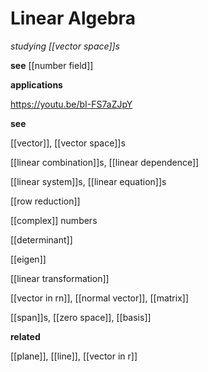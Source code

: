 # Linear Algebra

_studying [[vector space]]s_

**see** [[number field]]

**applications**

<https://youtu.be/bI-FS7aZJpY>

**see**

[[vector]], [[vector space]]s

[[linear combination]]s, [[linear dependence]]

[[linear system]]s, [[linear equation]]s

[[row reduction]]

[[complex]] numbers

[[determinant]]

[[eigen]]

[[linear transformation]]

[[vector in rn]], [[normal vector]], [[matrix]]

[[span]]s, [[zero space]], [[basis]]

**related**

[[plane]], [[line]], [[vector in r]]
